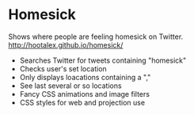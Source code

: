# Homesick

Shows where people are feeling homesick on Twitter. http://hootalex.github.io/homesick/

 * Searches Twitter for tweets containing "homesick"
 * Checks user's set location
 * Only displays loacations containing a ","
 * See last several or so locations
 * Fancy CSS animations and image filters
 * CSS styles for web and projection use
